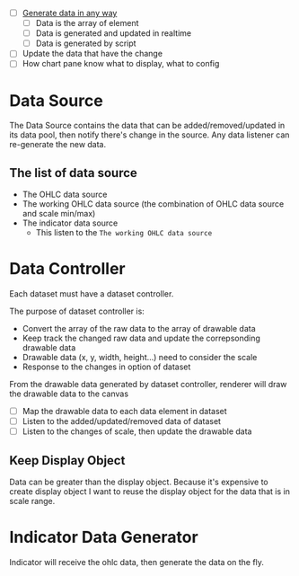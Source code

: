 - [ ] [Generate data in any way](#data-controller)
    - [ ] Data is the array of element
    - [ ] Data is generated and updated in realtime
    - [ ] Data is generated by script
- [ ] Update the data that have the change
- [ ] How chart pane know what to display, what to config

# Data Source

The Data Source contains the data that can be added/removed/updated in its data pool,
then notify there's change in the source.
Any data listener can re-generate the new data.

## The list of data source
- The OHLC data source
- The working OHLC data source (the combination of OHLC data source and scale min/max)
- The indicator data source
    - This listen to the `The working OHLC data source`

# Data Controller

Each dataset must have a dataset controller.

The purpose of dataset controller is:
- Convert the array of the raw data to the array of drawable data
- Keep track the changed raw data and update the correpsonding drawable data
- Drawable data (x, y, width, height...) need to consider the scale
- Response to the changes in option of dataset

From the drawable data generated by dataset controller,
renderer will draw the drawable data to the canvas

- [ ] Map the drawable data to each data element in dataset
- [ ] Listen to the added/updated/removed data of dataset
- [ ] Listen to the changes of scale, then update the drawable data

## Keep Display Object
Data can be greater than the display object.
Because it's expensive to create display object
I want to reuse the display object for the data that is in scale range.

# Indicator Data Generator

Indicator will receive the ohlc data, then generate the data on the fly.

